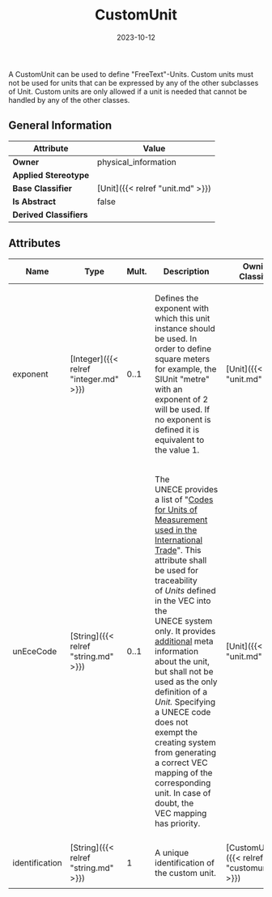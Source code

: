 ﻿---
title: CustomUnit
toc: false
type: specs
date: "2023-10-12"
draft: false
specification: VEC
version: 2.1.0
documentType: "Recommendation"
elementType: Class
classes:
  - CustomUnit
menu_name: vec-2.1.0
---
<p>A CustomUnit can be used to define "FreeText"-Units. Custom units must not be used for units that can be expressed by any of the other subclasses of Unit. Custom units are only allowed if a unit  is needed that cannot be handled by any of the other classes.  </p>

## General Information

| Attribute               | Value |
|-------------------------|-------|
| **Owner**               | physical_information |
| **Applied Stereotype**  |   |
| **Base Classifier**     | [Unit]({{< relref "unit.md" >}})<br/>  |
| **Is Abstract**         | false |
| **Derived Classifiers** |   |

## Attributes
|  Name  |  Type  |  Mult.  |  Description  |  Owning Classifier  |
|--------|--------|---------|---------------|--------------|
|exponent| [Integer]({{< relref "integer.md" >}}) | 0..1 | <p> Defines the exponent with which this unit instance should be used. In order to define square meters for example, the SIUnit &quot;metre&quot; with an exponent of 2 will be used. If no exponent is defined it is equivalent to the value 1.      </p> | [Unit]({{< relref "unit.md" >}}) |
|unEceCode| [String]({{< relref "string.md" >}}) | 0..1 | <p> The UNECE&#160;provides a list of &quot;<a href="https://unece.org/trade/cefact/UNLOCODE-Download">Codes for Units of Measurement used in the International Trade</a>&quot;. This attribute shall be used for traceability of&#160;<i>Units </i>defined in the VEC&#160;into the UNECE&#160;system only. It provides <u>additional</u> meta information about the unit, but shall not be used as the only definition of a <i>Unit.</i> Specifying a UNECE code does not exempt the creating system from generating a correct VEC mapping of the corresponding unit. In case of doubt, the VEC&#160;mapping has priority.      </p> | [Unit]({{< relref "unit.md" >}}) |
|identification| [String]({{< relref "string.md" >}}) | 1 | <p>A unique identification of the custom unit.  </p> | [CustomUnit]({{< relref "customunit.md" >}}) |






